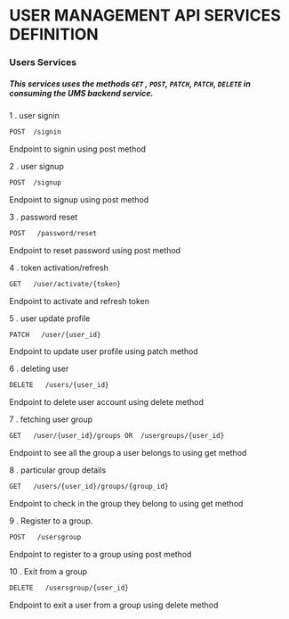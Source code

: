 # USER MANAGEMENT API SERVICES  DEFINITION 

### Users Services  

##### This services uses the methods `GET` , `POST`, `PATCH`, `PATCH`, `DELETE` in consuming the UMS backend service.

1 . user signin
```bash
POST  /signin
```
Endpoint to signin using post method

2 . user signup
```bash
POST  /signup
```
Endpoint to signup using post method

3 . password reset  
```bash
POST   /password/reset
```

Endpoint to reset password using post method

4 . token activation/refresh
```bash
GET   /user/activate/{token}    
```
Endpoint to activate and refresh token

5 .  user update profile 
```bash
PATCH   /user/{user_id} 
```
Endpoint to update user profile using patch method

6 .  deleting user
```bash
DELETE   /users/{user_id}
```
Endpoint to delete user account using delete method

7 . fetching user group   
```bash
GET   /user/{user_id}/groups OR  /usergroups/{user_id}
```
Endpoint to see all the group a user belongs to using get method

8 . particular group details 
```bash
GET   /users/{user_id}/groups/{group_id}
```
Endpoint to check in the group they belong to using get method

9 . Register to a group.         
```bash
POST   /usersgroup
```
Endpoint to register to a group using post method

10 .  Exit from a group  
```bash
DELETE   /usersgroup/{user_id}
```
Endpoint to exit a user from a group using delete method

